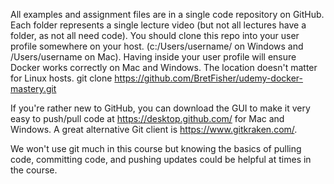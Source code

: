 All examples and assignment files are in a single code repository on GitHub.
Each folder represents a single lecture video (but not all lectures have a
folder, as not all need code). You should clone this repo into your user profile
somewhere on your host. (c:/Users/username/  on Windows and /Users/username  on
Mac). Having inside your user profile will ensure Docker works correctly on Mac
and Windows. The location doesn't matter for Linux hosts. git clone
https://github.com/BretFisher/udemy-docker-mastery.git 

If you're rather new to GitHub, you can download the GUI to make it very easy to
push/pull code at https://desktop.github.com/ for Mac and Windows. A great
alternative Git client is https://www.gitkraken.com/.

We won't use git much in this course but knowing the basics of pulling code,
committing code, and pushing updates could be helpful at times in the course.